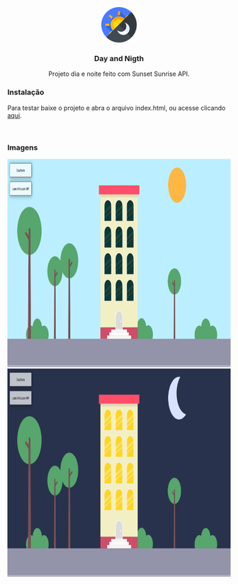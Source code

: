 <p align="center">
   <img src="https://github.com/leomvidal10/DayAndNigth/blob/main/resources/img/icon.png" alt="Logo" width="80" height="80">

  <h3 align="center">Day and Nigth</h3>

  <p align="center">
    Projeto dia e noite feito com Sunset Sunrise API.
    <br />
    <h3>Instalação</h3>
    <p>Para testar baixe o projeto e abra o arquivo index.html, ou acesse clicando <a href="https://leomvidal10.github.io/DayAndNigth/">aqui</a>.</p>
    <br />
    <h3>Imagens</h3>
    <img src="https://github.com/leomvidal10/DayAndNigth/blob/main/resources/img/demo1.png" alt="Logo" width="1280" height="470">
    <img src="https://github.com/leomvidal10/DayAndNigth/blob/main/resources/img/demo2.png" alt="Logo" width="1280" height="470">
  </p>
</p>
